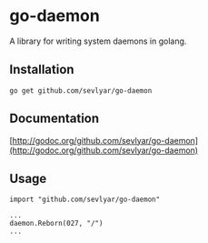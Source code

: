 go-daemon
=========

A library for writing system daemons in golang.

Installation
------------

	go get github.com/sevlyar/go-daemon

Documentation
-------------

[http://godoc.org/github.com/sevlyar/go-daemon](http://godoc.org/github.com/sevlyar/go-daemon)

Usage
-----

	import "github.com/sevlyar/go-daemon"

	...
	daemon.Reborn(027, "/")
	...
